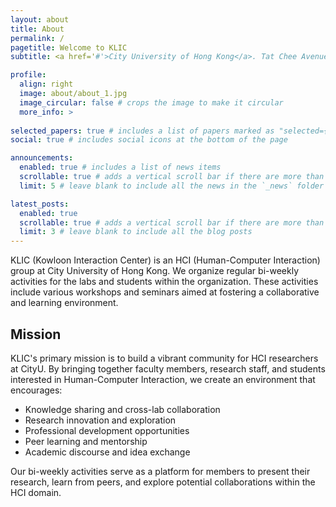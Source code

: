 ```yaml
---
layout: about
title: About
permalink: /
pagetitle: Welcome to KLIC
subtitle: <a href='#'>City University of Hong Kong</a>. Tat Chee Avenue, Kowloon Tong, Kowloon, Hong Kong, China

profile:
  align: right
  image: about/about_1.jpg
  image_circular: false # crops the image to make it circular
  more_info: >
    
selected_papers: true # includes a list of papers marked as "selected={true}"
social: true # includes social icons at the bottom of the page

announcements:
  enabled: true # includes a list of news items
  scrollable: true # adds a vertical scroll bar if there are more than 3 news items
  limit: 5 # leave blank to include all the news in the `_news` folder

latest_posts:
  enabled: true
  scrollable: true # adds a vertical scroll bar if there are more than 3 new posts items
  limit: 3 # leave blank to include all the blog posts
---
```


KLIC (Kowloon Interaction Center) is an HCI (Human-Computer Interaction) group at City University of Hong Kong. We organize regular bi-weekly activities for the labs and students within the organization. These activities include various workshops and seminars aimed at fostering a collaborative and learning environment.


## Mission
KLIC's primary mission is to build a vibrant community for HCI researchers at CityU. By bringing together faculty members, research staff, and students interested in Human-Computer Interaction, we create an environment that encourages:
* Knowledge sharing and cross-lab collaboration
* Research innovation and exploration
* Professional development opportunities
* Peer learning and mentorship
* Academic discourse and idea exchange

Our bi-weekly activities serve as a platform for members to present their research, learn from peers, and explore potential collaborations within the HCI domain.